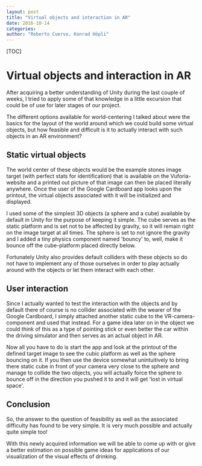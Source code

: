 ```yaml
---
layout: post
title: "Virtual objects and interaction in AR"
date: 2016-10-14
categories: 
author: "Roberto Cuervo, Konrad Höpli"
---
```


[TOC]

# Virtual objects and interaction in AR

After acquiring a better understanding of Unity during the last couple of weeks, I tried to apply some of that knowledge in a little excursion that could be of use for later stages of our project.

The different options available for world-centering I talked about were the basics for the layout of the world around which we could build some virtual objects, but how feasible and difficult is it to actually interact with such objects in an AR environment?

## Static virtual objects

The world center of these objects would be the example stones image target (with perfect stats for identification) that is available on the Vuforia-website and a printed out picture of that image can then be placed literally anywhere. Once the user of the Google Cardboard app looks upon the printout, the virtual objects associated with it will be initialized and displayed.

I used some of the simplest 3D objects (a sphere and a cube) available by default in Unity for the purpose of keeping it simple.
The cube serves as the static platform and is set not to be affected by gravity, so it will remain right on the image target at all times.
The sphere is set to not ignore the gravity and I added a tiny physics component named 'bouncy' to, well, make it bounce off the cube-platform placed directly below.

Fortunately Unity also provides default colliders with these objects so do not have to implement any of those ourselves in order to play actually around with the objects or let them interact with each other.

## User interaction

Since I actually wanted to test the interaction with the objects and by default there of course is no collider associated with the wearer of the Google Cardboard, I simply attached another static cube to the VR-camera-component and used that instead.
For a game idea later on in the object we could think of this as a type of pointing stick or even better the car within the driving simulator and then serves as an actual object in AR.

Now all you have to do is start the app and look at the printout of the defined target image to see the cubic platform as well as the sphere bouncing on it. If you then use the device somewhat unintuitively to bring there static cube in front of your camera very close to the sphere and manage to collide the two objects, you will actually force the sphere to bounce off in the direction you pushed it to and it will get 'lost in virtual space'.

## Conclusion

So, the answer to the question of feasibility as well as the associated difficulty has found to be very simple. It is very much possible and actually quite simple too!

With this newly acquired information we will be able to come up with or give a better estimation on possible game ideas for applications of our visualization of the visual effects of drinking.

